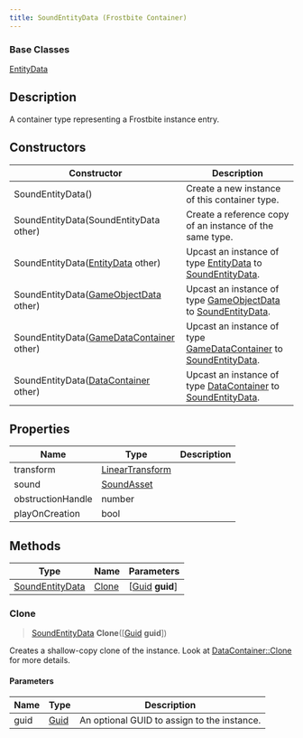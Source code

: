 ```yaml
---
title: SoundEntityData (Frostbite Container)
---
```

### Base Classes

[EntityData](EntityData)

## Description

A container type representing a Frostbite instance entry.

## Constructors

| Constructor                                                                | Description                                                                                                           |
| -------------------------------------------------------------------------- | --------------------------------------------------------------------------------------------------------------------- |
| SoundEntityData()                                                          | Create a new instance of this container type.                                                                         |
| SoundEntityData(SoundEntityData other)                                     | Create a reference copy of an instance of the same type.                                                              |
| SoundEntityData([EntityData](EntityData) other)                            | Upcast an instance of type [EntityData](EntityData) to [SoundEntityData](SoundEntityData).                            |
| SoundEntityData([GameObjectData](GameObjectData) other)                    | Upcast an instance of type [GameObjectData](GameObjectData) to [SoundEntityData](SoundEntityData).                    |
| SoundEntityData([GameDataContainer](GameDataContainer) other)              | Upcast an instance of type [GameDataContainer](GameDataContainer) to [SoundEntityData](SoundEntityData).              |
| SoundEntityData([DataContainer](/vext/ref/cls/shr/datacontainer) other) | Upcast an instance of type [DataContainer](/vext/ref/cls/shr/datacontainer) to [SoundEntityData](SoundEntityData). |

## Properties

| Name              | Type                                                    | Description |
| ----------------- | ------------------------------------------------------- | ----------- |
| transform         | [LinearTransform](/vext/ref/cls/shr/LinearTransform) |             |
| sound             | [SoundAsset](SoundAsset)                                |             |
| obstructionHandle | number                                                  |             |
| playOnCreation    | bool                                                    |             |

## Methods

| Type                               | Name            | Parameters                                     |
| ---------------------------------- | --------------- | ---------------------------------------------- |
| [SoundEntityData](SoundEntityData) | [Clone](#clone) | \[[Guid](/vext/ref/cls/shr/guid) **guid**\] |

### Clone

> [SoundEntityData](SoundEntityData) **Clone**(\[[Guid](/vext/ref/cls/shr/guid) **guid**\])

Creates a shallow-copy clone of the instance. Look at [DataContainer::Clone](/vext/ref/cls/shr/datacontainer#clone) for more details.

#### Parameters

| Name | Type         | Description                                 |
| ---- | ------------ | ------------------------------------------- |
| guid | [Guid](Guid) | An optional GUID to assign to the instance. |
